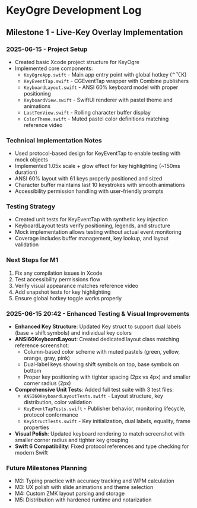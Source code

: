 # KeyOgre Development Log

## Milestone 1 - Live-Key Overlay Implementation

### 2025-06-15 - Project Setup
- Created basic Xcode project structure for KeyOgre
- Implemented core components:
  - `KeyOgreApp.swift` - Main app entry point with global hotkey (⌃⌥K)
  - `KeyEventTap.swift` - CGEventTap wrapper with Combine publishers
  - `KeyboardLayout.swift` - ANSI 60% keyboard model with proper positioning
  - `KeyboardView.swift` - SwiftUI renderer with pastel theme and animations
  - `LastTenView.swift` - Rolling character buffer display
  - `ColorTheme.swift` - Muted pastel color definitions matching reference video

### Technical Implementation Notes
- Used protocol-based design for KeyEventTap to enable testing with mock objects
- Implemented 1.05x scale + glow effect for key highlighting (~150ms duration)
- ANSI 60% layout with 61 keys properly positioned and sized
- Character buffer maintains last 10 keystrokes with smooth animations
- Accessibility permission handling with user-friendly prompts

### Testing Strategy
- Created unit tests for KeyEventTap with synthetic key injection
- KeyboardLayout tests verify positioning, legends, and structure
- Mock implementation allows testing without actual event monitoring
- Coverage includes buffer management, key lookup, and layout validation

### Next Steps for M1
1. Fix any compilation issues in Xcode
2. Test accessibility permissions flow
3. Verify visual appearance matches reference video
4. Add snapshot tests for key highlighting
5. Ensure global hotkey toggle works properly

### 2025-06-15 20:42 - Enhanced Testing & Visual Improvements
- **Enhanced Key Structure**: Updated Key struct to support dual labels (base + shift symbols) and individual key colors
- **ANSI60KeyboardLayout**: Created dedicated layout class matching reference screenshot:
  - Column-based color scheme with muted pastels (green, yellow, orange, gray, pink)
  - Dual-label keys showing shift symbols on top, base symbols on bottom
  - Proper key positioning with tighter spacing (2px vs 4px) and smaller corner radius (2px)
- **Comprehensive Unit Tests**: Added full test suite with 3 test files:
  - `ANSI60KeyboardLayoutTests.swift` - Layout structure, key distribution, color validation
  - `KeyEventTapTests.swift` - Publisher behavior, monitoring lifecycle, protocol conformance
  - `KeyStructTests.swift` - Key initialization, dual labels, equality, frame properties
- **Visual Polish**: Updated keyboard rendering to match screenshot with smaller corner radius and tighter key grouping
- **Swift 6 Compatibility**: Fixed protocol references and type checking for modern Swift

### Future Milestones Planning
- M2: Typing practice with accuracy tracking and WPM calculation
- M3: UX polish with slide animations and theme selection
- M4: Custom ZMK layout parsing and storage
- M5: Distribution with hardened runtime and notarization